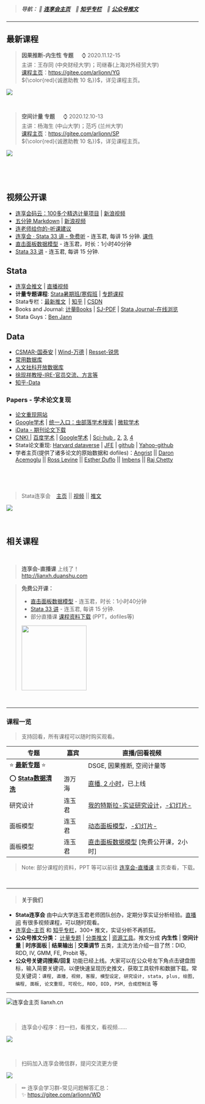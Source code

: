 
&emsp;


> ##### 导航： 📍 [连享会主页](https://www.lianxh.cn)  &ensp;  📍 [知乎专栏](https://www.zhihu.com/people/arlionn/)  &ensp;  📍 [公众号推文](https://mp.weixin.qq.com/mp/homepage?__biz=MzAwMzk4ODUzOQ==&hid=2&sn=07017b31da626e2beab0332f5aa5f9e2) 

----


## 最新课程

>  **因果推断-内生性 专题** &emsp; &#x231A; 2020.11.12-15  
>  主讲：王存同 (中央财经大学)；司继春(上海对外经贸大学)   
>  [课程主页](https://www.lianxh.cn/news/f5626bc0e4992.html)：<https://gitee.com/arlionn/YG>    
>  ${\color{red}{诚邀助教 10 名}}$，详见课程主页。   

![](https://fig-lianxh.oss-cn-shenzhen.aliyuncs.com/因果推断横幅海报-白600.png)

&emsp;

>  **空间计量 专题** &emsp; &#x231A; 2020.12.10-13   
>  主讲：杨海生 (中山大学)；范巧 (兰州大学)   
>  [课程主页](https://www.lianxh.cn/news/ff14d1cbb3500.html)：<https://gitee.com/arlionn/SP>   
>  ${\color{red}{诚邀助教 10 名}}$，详见课程主页。     

![](https://fig-lianxh.oss-cn-shenzhen.aliyuncs.com/空间计量横幅海报600.png)

&emsp;



&emsp;

## 视频公开课

- [连享会码云：100多个精选计量项目](https://www.lianxh.cn/news/944a69d75cec9.html) |  [新浪视频](https://weibo.com/tv/show/1034:4479228373303338)
- [五分钟 Markdown]() | [新浪视频](https://weibo.com/tv/show/1034:4484204327796746)
- [连老师给你的-听课建议](https://www.lianxh.cn/news/69706e871c9ad.html)
- [连享会 · Stata 33 讲 - 免费听](http://lianxh-pc.duanshu.com/course/detail/b22b17ee02c24015ae759478697df2a0) - 连玉君, 每讲 15 分钟. [课件](https://gitee.com/arlionn/stata101)
- [直击面板数据模型](http://lianxh-pc.duanshu.com/course/detail/7d1d3266e07d424dbeb3926170835b38) - 连玉君，时长：1小时40分钟
- [Stata 33 讲](http://lianxh-pc.duanshu.com/course/detail/b22b17ee02c24015ae759478697df2a0) - 连玉君, 每讲 15 分钟. 



## Stata

- [连享会推文](https://www.lianxh.cn) | [直播视频](http://lianxh.duanshu.com)
- **计量专题课程**: [Stata暑期班/寒假班](https://gitee.com/arlionn/PX) | [专题课程](https://gitee.com/arlionn/Course)
- Stata专栏：[最新推文](https://www.lianxh.cn) | [知乎](https://www.zhihu.com/people/arlionn/) | [CSDN](https://blog.csdn.net/arlionn)
- Books and Journal: [计量Books](https://quqi.gblhgk.com/s/880197/hmpmu2ylAcvHnXwY) | [SJ-PDF](https://quqi.gblhgk.com/s/880197/eipgoUi6Gd1FDZRu) | [Stata Journal-在线浏览](https://www.lianxh.cn/news/12ffe67d8d8fb.html)
- Stata Guys：[Ben Jann](http://www.soz.unibe.ch/about_us/personen/prof_dr_jann_ben/index_eng.html) 

## Data
- [CSMAR-国泰安](http://www.gtarsc.com/#/datacenter/singletable) | [Wind-万德](https://www.wind.com.cn/Default.html) | [Resset-锐思](http://www.resset.cn/databases)
- [常用数据库](https://www.lianxh.cn/news/0b65fd5165c2c.html) 
- [人文社科开放数据库](https://www.lianxh.cn/news/6f06c914acde8.html) 
- [徐现祥教授-IRE-官员交流、方言等](https://www.lianxh.cn/news/8c9f81a5f19ee.html)
- [知乎-Data](https://www.zhihu.com/question/20179699/answer/681756635)

### Papers - 学术论文复现
- [论文重现网站](https://www.lianxh.cn/news/e87e5976686d5.html)
- [Google学术](https://ac.scmor.com/) | [统一入口：虫部落学术搜索](http://scholar.chongbuluo.com/) | [微软学术](https://academic.microsoft.com/home)
- [iData - 期刊论文下载](https://www.cn-ki.net/)
- [ CNKI ](http://scholar.cnki.net/) | [百度学术](http://xueshu.baidu.com/) | [Google学术](https://scholar.glgoo.org/) | [Sci-hub ](http://www.sci-hub.cc/), [2](http://sci-hub.ac/), [3](http://sci-hub.bz/), [4](http://sci-hub.ac/)
- Stata论文重现:  [Harvard dataverse][harvd] | [JFE][jfe]  | [github][git1] | [Yahoo-github][yahoogit]
- 学者主页(提供了诸多论文的原始数据和 dofiles)：[Angrist][Ang1] || [Daron Acemoglu][acem]  || [Ross Levine][ross] || [Esther Duflo][Duflo] || [Imbens](https://scholar.harvard.edu/imbens/software)  ||  [Raj Chetty](http://www.rajchetty.com/)

[harvd]:https://dataverse.harvard.edu/dataverse
[jfe]:http://jfe.rochester.edu/data.htm
[Ang1]:http://economics.mit.edu/faculty/angrist/data1/data
[acem]:http://economics.mit.edu/faculty/acemoglu/data
[ross]:http://faculty.haas.berkeley.edu/ross_levine/papers.htm
[duflo]:http://economics.mit.edu/faculty/eduflo/papers
[git1]:https://github.com/search?utf8=%E2%9C%93&q=stata&type=

[yahoogit]:https://search.yahoo.com/search;_ylt=AwrBT8di2LBZqyEAuG9XNyoA;_ylc=X1MDMjc2NjY3OQRfcgMyBGZyA3lmcC10LTQ3MwRncHJpZAMEbl9yc2x0AzAEbl9zdWdnAzAEb3JpZ2luA3NlYXJjaC55YWhvby5jb20EcG9zAzAEcHFzdHIDBHBxc3RybAMwBHFzdHJsAzE0BHF1ZXJ5A3N0YXRhJTIwZ2l0aHViBHRfc3RtcAMxNTA0NzYxODcz?p=stata+github&fr2=sb-top&fr=yfp-t-473&fp=1




&emsp;

&emsp;





> Stata连享会 &ensp;   [主页](https://www.lianxh.cn/news/46917f1076104.html)  || [视频](http://lianxh.duanshu.com) || [推文](https://www.zhihu.com/people/arlionn/) 

![](https://fig-lianxh.oss-cn-shenzhen.aliyuncs.com/连享会-草料主页-一码平川600.png)
&emsp;




&emsp;

## 相关课程

&emsp;

> **连享会-直播课** 上线了！         
>  <http://lianxh.duanshu.com>  

> **免费公开课：**
> - [直击面板数据模型](https://lianxh.duanshu.com/#/brief/course/7d1d3266e07d424dbeb3926170835b38) - 连玉君，时长：1小时40分钟
> - [Stata 33 讲](https://lianxh.duanshu.com/#/brief/course/b22b17ee02c24015ae759478697df2a0) - 连玉君, 每讲 15 分钟. 
> - 部分直播课 [课程资料下载](https://gitee.com/arlionn/Live) (PPT，dofiles等)   
> <img style="width: 170px" src="https://fig-lianxh.oss-cn-shenzhen.aliyuncs.com/连享会短书直播间-二维码170.png">


&emsp;

---
### 课程一览   


> 支持回看，所有课程可以随时购买观看。

| 专题 | 嘉宾    | 直播/回看视频    |
| --- | --- | --- |
| &#x2B50; **[最新专题](https://www.lianxh.cn/news/46917f1076104.html)** &#x2B50;|  | DSGE, 因果推断, 空间计量等  |
| &#x2B55; **[Stata数据清洗](https://lianxh.duanshu.com/#/brief/course/c5193f0e6e414a7e889a8ff9aeb4aaef)** | 游万海| [直播, 2 小时](https://www.lianxh.cn/news/f785de82434c1.html)，已上线 |
| 研究设计 | 连玉君    | [我的特斯拉-实证研究设计](https://lianxh.duanshu.com/#/course/5ae82756cc1b478c872a63cbca4f0a5e)，[-幻灯片-](https://gitee.com/arlionn/Live/tree/master/%E6%88%91%E7%9A%84%E7%89%B9%E6%96%AF%E6%8B%89-%E5%AE%9E%E8%AF%81%E7%A0%94%E7%A9%B6%E8%AE%BE%E8%AE%A1-%E8%BF%9E%E7%8E%89%E5%90%9B)|
| 面板模型 | 连玉君    | [动态面板模型](https://efves.duanshu.com/#/brief/course/3c3ac06108594577a6e3112323d93f3e)，[-幻灯片-](https://quqi.gblhgk.com/s/880197/o7tDK5tHd0YOlYJl)   |
| 面板模型 | 连玉君  | [直击面板数据模型](https://lianxh.duanshu.com/#/brief/course/7d1d3266e07d424dbeb3926170835b38) [免费公开课，2小时]  |


> Note: 部分课程的资料，PPT 等可以前往 [连享会-直播课](https://gitee.com/arlionn/Live) 主页查看，下载。



&emsp;

---
>#### 关于我们

- **Stata连享会** 由中山大学连玉君老师团队创办，定期分享实证分析经验。[直播间](http://lianxh.duanshu.com) 有很多视频课程，可以随时观看。
- [连享会-主页](https://www.lianxh.cn) 和 [知乎专栏](https://www.zhihu.com/people/arlionn/)，300+ 推文，实证分析不再抓狂。
- **公众号推文分类：** [计量专题](https://mp.weixin.qq.com/mp/homepage?__biz=MzAwMzk4ODUzOQ==&hid=4&sn=0c34b12da7762c5cabc5527fa5a1ff7b) | [分类推文](https://mp.weixin.qq.com/mp/homepage?__biz=MzAwMzk4ODUzOQ==&hid=2&sn=07017b31da626e2beab0332f5aa5f9e2) | [资源工具](https://mp.weixin.qq.com/mp/homepage?__biz=MzAwMzk4ODUzOQ==&hid=3&sn=10c2cf37e172289644f03a4c3b5bd506)。推文分成  **内生性** | **空间计量** | **时序面板** | **结果输出** | **交乘调节** 五类，主流方法介绍一目了然：DID, RDD, IV, GMM, FE, Probit 等。
- **公众号关键词搜索/回复** 功能已经上线。大家可以在公众号左下角点击键盘图标，输入简要关键词，以便快速呈现历史推文，获取工具软件和数据下载。常见关键词：`课程, 直播, 视频, 客服, 模型设定, 研究设计, stata, plus, 绘图, 编程, 面板, 论文重现, 可视化, RDD, DID, PSM, 合成控制法` 等

---

![连享会主页  lianxh.cn](https://fig-lianxh.oss-cn-shenzhen.aliyuncs.com/连享会跑起来就有风400.png "连享会主页：lianxh.cn")

&emsp; 

> 连享会小程序：扫一扫，看推文，看视频……

![](https://fig-lianxh.oss-cn-shenzhen.aliyuncs.com/连享会小程序二维码180.png)

&emsp; 

> 扫码加入连享会微信群，提问交流更方便

![](https://fig-lianxh.oss-cn-shenzhen.aliyuncs.com/连享会-学习交流微信群001-150.jpg)

> &#x270F;  连享会学习群-常见问题解答汇总：  
> &#x2728;  <https://gitee.com/arlionn/WD>  




